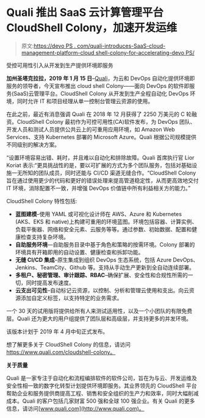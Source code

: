 # Quali 推出 SaaS 云计算管理平台 CloudShell Colony，加速开发运维

> 原文:[https://devo PS . com/quali-introduces-SaaS-cloud-management-platform-cloud shell-colony-for-accelerating-devo PS/](https://devops.com/quali-introduces-saas-cloud-management-platform-cloudshell-colony-for-accelerating-devops/)

受控可用性引入从开发到生产提供环境即服务

**加州圣塔克拉拉，2019 年 1 月 15 日**–[Quali](https://www.quali.com/)，为云和 DevOps 自动化提供环境即服务的领导者，今天宣布推出 cloud shell Colony——面向 DevOps 的软件即服务(SaaS)云管理平台。CloudShell Colony 从开发到生产全程自动化 DevOps 环境，同时允许 IT 和项目经理从单一控制台管理云资源的使用。

在此之前，最近有消息强调 Quali 在 2018 年 12 月获得了 2250 万美元的 C 轮融资。CloudShell Colony 最初作为可控可用性(CA)软件发布，为 DevOps 团队、开发人员和测试人员提供公共云上的可重用应用环境，如 Amazon Web Services、支持 Kubernetes 部署的 Microsoft Azure。Quali 根据公司规模提供不同级别的解决方案。

“设置环境容易出错、耗时，并且难以自动化和排除故障。Quali 首席执行官 Lior Koriat 表示:“更具挑战性的是，要以可扩展的方式为多个团队服务，包括对基础设施一无所知的团队成员，同时还能与 CI/CD 渠道无缝合作。“CloudShell Colony 旨在通过使用更少的代码和更好的错误处理来提高管道稳定性，从而更高效地交付 IT 环境，消除配置不一致，并增强 DevOps 价值链中所有利益相关方的能力。”

CloudShell Colony 特性包括:

*   **蓝图建模**–使用 YAML 或可视化设计师在 AWS、Azure 和 Kubernetes (AKS、EKS 和 native)上构建可重用的环境蓝图。环境包括容器、计算实例、负载平衡器、网络和安全元素、云服务等等。通过参数、初始数据、配置和健康检查支持复杂环境。
*   **自助服务环境**—自助服务目录中基于角色和策略的按需环境。Colony 部署的环境具有开箱即用的自动设置、健康检查和拆卸功能。
*   **无缝 CI/CD 集成**–原生集成到组织 DevOps 生态系统，包括 Azure DevOps、Jenkins、TeamCity、Github 等。支持从手动生产更新到全自动连续部署。
*   **多租户、秘密管理、审计跟踪、RBAC**–确保扩展、安全性和合规性所需的一切，同时提高发布速度。
*   **云支出可见性**–自动标记云资源，以控制、分析和管理云使用和支出。向云资源添加自定义标签，以支持特定的业务需求。

一个 30 天的试用版将提供给所有人来测试适用性，以及一个小团队的有限免费层。Quali 还为更大的用户组提供了团队层和高级层，并支持更多的并发环境。

该版本计划于 2019 年 4 月中旬正式发布。

想了解更多关于 CloudShell Colony 的信息，请访问 https://www.quali.com/cloudshell-colony。

**关于质量**

Quali 是一家专注于自动化和流程编排软件的软件公司，旨在为与云、开发运维及安全性相一致的数字化转型计划提供环境即服务。其业界领先的 CloudShell 平台帮助企业和服务提供商提高工程、销售和安全组织的生产力和效率，同时大幅削减成本。Quali 的客户包括几家财富 500 强和全球 100 强企业。有关 Quali 的更多信息，请访问[www.quali.com](http://www.quali.com)。